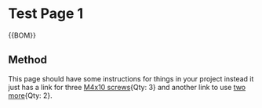 [M4x10 screws]:Parts.yaml#M4x10PanSteel
# Test Page 1


{{BOM}}

## Method
This page should have some instructions for things in your project instead it just has a link for three [M4x10 screws]{Qty: 3} and another link to use [two more][M4x10 screws]{Qty: 2}.